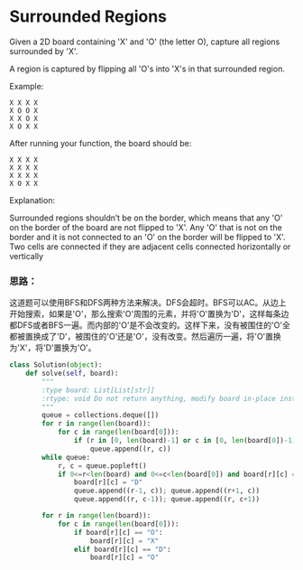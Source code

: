 # Surrounded Regions

Given a 2D board containing 'X' and 'O' (the letter O), capture all regions surrounded by 'X'.

A region is captured by flipping all 'O's into 'X's in that surrounded region.

Example:
```
X X X X
X O O X
X X O X
X O X X
```
After running your function, the board should be:
```
X X X X
X X X X
X X X X
X O X X
```
Explanation:

Surrounded regions shouldn’t be on the border, which means that any 'O' on the border of the board are not flipped to 'X'. Any 'O' that is not on the border and it is not connected to an 'O' on the border will be flipped to 'X'. Two cells are connected if they are adjacent cells connected horizontally or vertically

### 思路：

这道题可以使用BFS和DFS两种方法来解决。DFS会超时。BFS可以AC。从边上开始搜索，如果是'O'，那么搜索'O'周围的元素，并将'O'置换为'D'，这样每条边都DFS或者BFS一遍。而内部的'O'是不会改变的。这样下来，没有被围住的'O'全都被置换成了'D'，被围住的'O'还是'O'，没有改变。然后遍历一遍，将'O'置换为'X'，将'D'置换为'O'。

```python
class Solution(object):
    def solve(self, board):
        """
        :type board: List[List[str]]
        :rtype: void Do not return anything, modify board in-place instead.
        """
        queue = collections.deque([])
        for r in range(len(board)):
            for c in range(len(board[0])):
                if (r in [0, len(board)-1] or c in [0, len(board[0])-1]) and board[r][c] == "O":
                    queue.append((r, c))
        while queue:
            r, c = queue.popleft()
            if 0<=r<len(board) and 0<=c<len(board[0]) and board[r][c] == "O":
                board[r][c] = "D"
                queue.append((r-1, c)); queue.append((r+1, c))
                queue.append((r, c-1)); queue.append((r, c+1))

        for r in range(len(board)):
            for c in range(len(board[0])):
                if board[r][c] == "O":
                    board[r][c] = "X"
                elif board[r][c] == "D":
                    board[r][c] = "O"        
```
